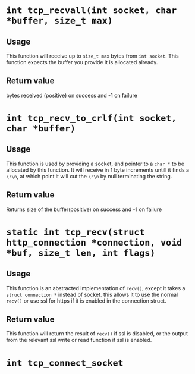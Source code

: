 
# `int tcp_recvall(int socket, char *buffer, size_t max)`

## Usage

This function will receive up to `size_t max` bytes from `int socket`. This function expects the buffer you provide it is allocated already.

## Return value

bytes received (positive) on success and -1 on failure

# `int tcp_recv_to_crlf(int socket, char *buffer)`

## Usage

This function is used by providing a socket, and pointer to a `char *` to be allocated by this function. It will receive in 1 byte increments untill it finds a `\r\n`, at which point it will cut the `\r\n` by null terminating the string.

## Return value

Returns size of the buffer(positive) on success and -1 on failure

# `static int tcp_recv(struct http_connection *connection, void *buf, size_t len, int flags)`

## Usage

This function is an abstracted implementation of `recv()`, except it takes a `struct connection *` instead of socket. this allows it to use the normal `recv()` or use ssl for https if it is enabled in the connection struct.

## Return value

This function will return the result of `recv()` if ssl is disabled, or the output from the relevant ssl write or read function if ssl is enabled.

# `int tcp_connect_socket`
